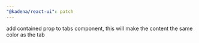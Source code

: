 ```yaml
---
"@kadena/react-ui": patch
---
```


add contained prop to tabs component, this will make the content the same color as the tab

